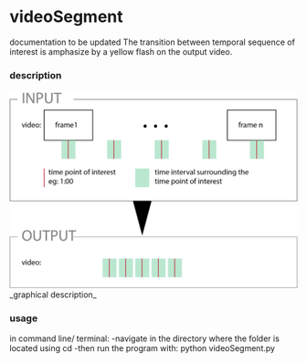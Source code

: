 # videoSegment
documentation to be updated
The transition between temporal sequence of interest is amphasize by a yellow flash on the output video.

### description
<img src="description.png">
_graphical description_

### usage
in command line/ terminal:
 -navigate in the directory where the folder is located using cd
 -then run the program with:
 	python videoSegment.py

